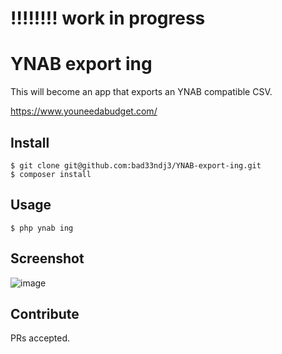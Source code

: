 # !!!!!!!! work in progress

# YNAB export ing

This will become an app that exports an YNAB compatible CSV. 

https://www.youneedabudget.com/

## Install

```
$ git clone git@github.com:bad33ndj3/YNAB-export-ing.git
$ composer install
```

## Usage

```
$ php ynab ing
```

## Screenshot

![image](https://user-images.githubusercontent.com/9072952/41434227-54460b76-701b-11e8-975a-c28e95f34bb0.png)

## Contribute

PRs accepted.
